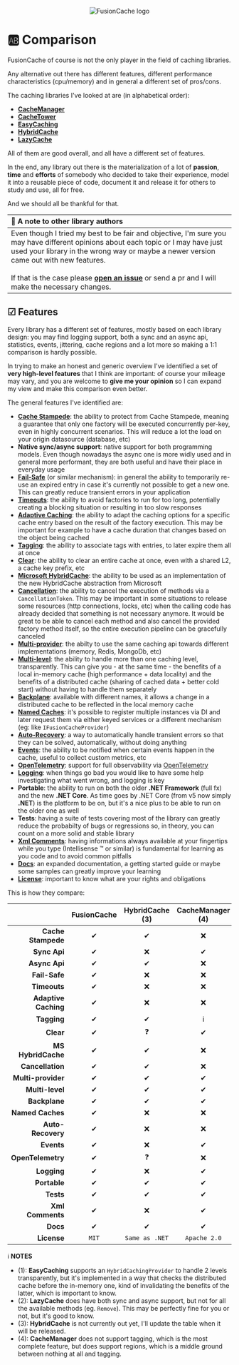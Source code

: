 <div align="center">

![FusionCache logo](logo-128x128.png)

</div>

# 🆎 Comparison

FusionCache of course is not the only player in the field of caching libraries.

Any alternative out there has different features, different performance characteristics (cpu/memory) and in general a different set of pros/cons.

The caching libraries I've looked at are (in alphabetical order):

- [**CacheManager**](https://github.com/MichaCo/CacheManager)
- [**CacheTower**](https://github.com/TurnerSoftware/CacheTower)
- [**EasyCaching**](https://github.com/dotnetcore/EasyCaching)
- [**HybridCache**](https://github.com/dotnet/aspnetcore/issues/53255)
- [**LazyCache**](https://github.com/alastairtree/LazyCache)

All of them are good overall, and all have a different set of features.

In the end, any library out there is the materialization of a lot of **passion**, **time** and **efforts** of somebody who decided to take their experience, model it into a reusable piece of code, document it and release it for others to study and use, all for free.

And we should all be thankful for that.

| 📢 A note to other library authors |
| :--- |
| Even though I tried my best to be fair and objective, I'm sure you may have different opinions about each topic or I may have just used your library in the wrong way or maybe a newer version came out with new features. <br/> <br/> If that is the case please [**open an issue**](https://github.com/ZiggyCreatures/FusionCache/issues/new/choose) or send a pr and I will make the necessary changes. |

## ☑ Features

Every library has a different set of features, mostly based on each library design: you may find logging support, both a sync and an async api, statistics, events, jittering, cache regions and a lot more so making a 1:1 comparison is hardly possible.

In trying to make an honest and generic overview I've identified a set of **very high-level features** that I think are important: of course your mileage may vary, and you are welcome to **give me your opinion** so I can expand my view and make this comparison even better.

The general features I've identified are:

- [**Cache Stampede**](CacheStampede.md): the ability to protect from Cache Stampede, meaning a guarantee that only one factory will be executed concurrently per-key, even in highly concurrent scenarios. This will reduce a lot the load on your origin datasource (database, etc)
- **Native sync/async support**: native support for both programming models. Even though nowadays the async one is more widly used and in general more performant, they are both useful and have their place in everyday usage
- [**Fail-Safe**](FailSafe.md) (or similar mechanism): in general the ability to temporarily re-use an expired entry in case it's currently not possible to get a new one. This can greatly reduce transient errors in your application
- [**Timeouts**](Timeouts.md): the ability to avoid factories to run for too long, potentially creating a blocking situation or resulting in too slow responses
- [**Adaptive Caching**](AdaptiveCaching.md): the ability to adapt the caching options for a specific cache entry based on the result of the factory execution. This may be important for example to have a cache duration that changes based on the object being cached
- [**Tagging**](Tagging.md): the ability to associate tags with entries, to later expire them all at once
- [**Clear**](Clear.md): the ability to clear an entire cache at once, even with a shared L2, a cache key prefix, etc
- [**Microsoft HybridCache**](MicrosoftHybridCache.md): the ability to be used as an implementation of the new HybridCache abstraction from Microsoft
- [**Cancellation**](https://docs.microsoft.com/en-us/dotnet/standard/threading/cancellation-in-managed-threads): the ability to cancel the execution of methods via a `CancellationToken`. This may be important in some situations to release some resources (http connections, locks, etc) when the calling code has already decided that something is not necessary anymore. It would be great to be able to cancel each method and also cancel the provided factory method itself, so the entire execution pipeline can be gracefully canceled
- [**Multi-provider**](CacheLevels.md): the abilty to use the same caching api towards different implementations (memory, Redis, MongoDb, etc)
- [**Multi-level**](CacheLevels.md): the ability to handle more than one caching level, transparently. This can give you - at the same time - the benefits of a local in-memory cache (high performance + data locality) and the benefits of a distributed cache (sharing of cached data + better cold start) without having to handle them separately
- [**Backplane**](Backplane.md): available with different names, it allows a change in a distributed cache to be reflected in the local memory cache
- [**Named Caches**](NamedCaches.md): it's possible to register multiple instances via DI and later request them via either keyed services or a different mechanism (eg: like `IFusionCacheProvider`)
- [**Auto-Recovery**](AutoRecovery.md): a way to automatically handle transient errors so that they can be solved, automatically, without doing anything
- [**Events**](Events.md): the ability to be notified when certain events happen in the cache, useful to collect custom metrics, etc
- [**OpenTelemetry**](OpenTelemetry.md): support for full observability via [OpenTelemetry](https://opentelemetry.io/)
- [**Logging**](Logging.md): when things go bad you would like to have some help investigating what went wrong, and logging is key
- **Portable**: the ability to run on both the older **.NET Framework** (full fx) and the new **.NET Core**. As time goes by .NET Core (from v5 now simply **.NET**) is the platform to be on, but it's a nice plus to be able to run on the older one as well
- **Tests**: having a suite of tests covering most of the library can greatly reduce the probabilty of bugs or regressions so, in theory, you can count on a more solid and stable library
- [**Xml Comments**](https://docs.microsoft.com/en-us/dotnet/csharp/codedoc): having informations always available at your fingertips while you type (Intellisense :tm: or similar) is fundamental for learning as you code and to avoid common pitfalls
- [**Docs**](docs/README.md): an expanded documentation, a getting started guide or maybe some samples can greatly improve your learning
- [**License**](../LICENSE.md): important to know what are your rights and obligations

This is how they compare:

|                       | FusionCache | HybridCache (3) | CacheManager (4) | CacheTower  | EasyCaching (1) | LazyCache (2) |
| ---:                  | :---:       | :---:           | :---:            | :---:       | :---:           |:---:          |
| **Cache Stampede**    | ✔          | ✔               | ❌               | ✔          | ✔              | ✔            |
| **Sync Api**          | ✔          | ❌              | ✔                | ❌         | ✔              | ✔            |
| **Async Api**         | ✔          | ✔               | ❌               | ✔          | ✔              | ⚠            |
| **Fail-Safe**         | ✔          | ❌              | ❌               | ❌         | ❌             | ❌           |
| **Timeouts**          | ✔          | ❌              | ❌               | ❌         | ❌             | ❌           |
| **Adaptive Caching**  | ✔          | ❌              | ❌               | ❌         | ❌             | ✔            |
| **Tagging**           | ✔          | ✔               | ℹ️               | ❌         | ❌             | ✔            |
| **Clear**             | ✔          | ❓              | ✔                | ❌         | ❌             | ✔            |
| **MS HybridCache**    | ✔          | ✔               | ❌               | ❌         | ❌             | ✔            |
| **Cancellation**      | ✔          | ✔               | ❌               | ❌         | ❌             | ❌           |
| **Multi-provider**    | ✔          | ✔               | ✔                | ✔          | ✔              | ❌           |
| **Multi-level**       | ✔          | ✔               | ✔                | ✔          | ⚠              | ❌           |
| **Backplane**         | ✔          | ✔               | ✔                | ✔          | ✔              | ❌           |
| **Named Caches**      | ✔          | ❌              | ❌               | ❌         | ❌             | ❌           |
| **Auto-Recovery**     | ✔          | ❌              | ❌               | ❌         | ❌             | ❌           |
| **Events**            | ✔          | ❌              | ✔                | ❌         | ❌             | ❌           |
| **OpenTelemetry**     | ✔          | ❓              | ❌               | ❌         | ❌             | ❌           |
| **Logging**           | ✔          | ❌              | ✔                | ❌         | ✔              | ❌           |
| **Portable**          | ✔          | ✔               | ✔                | ✔          | ✔              | ✔            |
| **Tests**             | ✔          | ✔               | ✔                | ✔          | ✔              | ✔            |
| **Xml Comments**      | ✔          | ❌              | ✔                | ✔          | ✔              | ❌           |
| **Docs**              | ✔          | ✔               | ✔                | ✔          | ✔              | ✔            |
| **License**           | `MIT`       | `Same as .NET`  | `Apache 2.0`     | `MIT`       | `MIT`           | `MIT`        |

ℹ **NOTES**
- (1): **EasyCaching** supports an `HybridCachingProvider` to handle 2 levels transparently, but it's implemented in a way that checks the distributed cache before the in-memory one, kind of invalidating the benefits of the latter, which is important to know.
- (2): **LazyCache** does have both sync and async support, but not for all the available methods (eg. `Remove`). This may be perfectly fine for you or not, but it's good to know.
- (3): **HybridCache** is not currently out yet, I'll update the table when it will be released.
- (4): **CacheManager** does not support tagging, which is the most complete feature, but does support regions, which is a middle ground between nothing at all and tagging.
